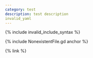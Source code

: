 ```yaml
---
category: test
description: test description
invalid_yaml
---
```

<!--Test document for the tutorial_linter.py script-->

{% include invalid_include_syntax %}

{% include NonexistentFile.gd anchor %}

{% link %}